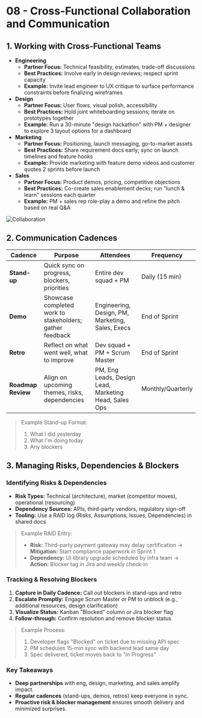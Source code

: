 # 08 - Cross-Functional Collaboration and Communication

## 1. Working with Cross-Functional Teams

- **Engineering**
    - **Partner Focus:** Technical feasibility, estimates, trade-off discussions
    - **Best Practices:** Involve early in design reviews; respect sprint capacity
    - **Example:** Invite lead engineer to UX critique to surface performance constraints before finalizing wireframes
- **Design**
    - **Partner Focus:** User flows, visual polish, accessibility
    - **Best Practices:** Hold joint whiteboarding sessions; iterate on prototypes together
    - **Example:** Run a 30-minute "design hackathon" with PM + designer to explore 3 layout options for a dashboard
- **Marketing**
    - **Partner Focus:** Positioning, launch messaging, go-to-market assets
    - **Best Practices:** Share requirement docs early; sync on launch timelines and feature hooks
    - **Example:** Provide marketing with feature demo videos and customer quotes 2 sprints before launch
- **Sales**
    - **Partner Focus:** Product demos, pricing, competitive objections
    - **Best Practices:** Co-create sales enablement decks; run "lunch & learn" sessions each quarter
    - **Example:** PM + sales rep role-play a demo and refine the pitch based on real Q&A

![Collaboration](https://media.giphy.com/media/v1.Y2lkPTc5MGI3NjExamlhbHdhcTNyZXd5YmI4MTlzdG53bmVnbjd6bm05YWd5MmowOGdwYiZlcD12MV9naWZzX3NlYXJjaCZjdD1n/0Av9l0VIc01y1isrDw/giphy.gif)


## 2. Communication Cadences

| Cadence | Purpose | Attendees | Frequency |
| --- | --- | --- | --- |
| **Stand-up** | Quick sync on progress, blockers, priorities | Entire dev squad + PM | Daily (15 min) |
| **Demo** | Showcase completed work to stakeholders; gather feedback | Engineering, Design, PM, Marketing, Sales, Execs | End of Sprint |
| **Retro** | Reflect on what went well, what to improve | Dev squad + PM + Scrum Master | End of Sprint |
| **Roadmap Review** | Align on upcoming themes, risks, dependencies | PM, Eng Leads, Design Lead, Marketing Head, Sales Ops | Monthly/Quarterly |

> Example Stand-up Format:
> 
> 1. What I did yesterday
> 2. What I'm doing today
> 3. Any blockers


## 3. Managing Risks, Dependencies & Blockers

### Identifying Risks & Dependencies

- **Risk Types:** Technical (architecture), market (competitor moves), operational (resourcing)
- **Dependency Sources:** APIs, third-party vendors, regulatory sign-off
- **Tooling:** Use a RAID log (Risks, Assumptions, Issues, Dependencies) in shared docs

> Example RAID Entry:
> 
> - **Risk:** Third-party payment gateway may delay certification → **Mitigation:** Start compliance paperwork in Sprint 1
> - **Dependency:** UI library upgrade scheduled by infra team → **Action:** Blocker tag in Jira and weekly check-in

### Tracking & Resolving Blockers

1. **Capture in Daily Cadence:** Call out blockers in stand-ups and retro
2. **Escalate Promptly:** Engage Scrum Master or PM to unblock (e.g., additional resources, design clarification)
3. **Visualize Status:** Kanban "Blocked" column or Jira blocker flag
4. **Follow-through:** Confirm resolution and remove blocker status

> Example Process:
> 
> 1. Developer flags "Blocked" on ticket due to missing API spec
> 2. PM schedules 15-min sync with backend lead same day
> 3. Spec delivered, ticket moves back to "In Progress"


### Key Takeaways

- **Deep partnerships** with eng, design, marketing, and sales amplify impact.
- **Regular cadences** (stand-ups, demos, retros) keep everyone in sync.
- **Proactive risk & blocker management** ensures smooth delivery and minimized surprises.
